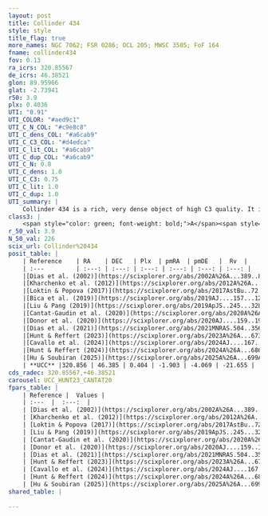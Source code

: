 ```yaml
---
layout: post
title: Collinder 434
style: style
title_flag: true
more_names: NGC 7062; FSR 0286; OCL 205; MWSC 3505; FoF 164
fname: collinder434
fov: 0.13
ra_icrs: 320.85567
de_icrs: 46.38521
glon: 89.95966
glat: -2.73941
r50: 3.9
plx: 0.4036
UTI: "0.91"
UTI_COLOR: "#aed9c1"
UTI_C_N_COL: "#c9e8c8"
UTI_C_dens_COL: "#a6cab9"
UTI_C_C3_COL: "#d4edca"
UTI_C_lit_COL: "#a6cab9"
UTI_C_dup_COL: "#a6cab9"
UTI_C_N: 0.8
UTI_C_dens: 1.0
UTI_C_C3: 0.75
UTI_C_lit: 1.0
UTI_C_dup: 1.0
UTI_summary: |
    Collinder 434 is a rich, very dense object of high C3 quality. It is very well-studied in the literature.
class3: |
    <span style="color: green; font-weight: bold;">A</span><span style="color: #FFC300; font-weight: bold;">B</span>
r_50_val: 3.9
N_50_val: 226
scix_url: Collinder%20434
posit_table: |
    | Reference    | RA    | DEC   | Plx  | pmRA  | pmDE   |  Rv  |
    | :---         | :---: | :---: | :---: | :---: | :---: | :---: |
    |[Dias et al. (2002)](https://scixplorer.org/abs/2002A%26A...389..871D) | 320.863 | 46.378 | -- | -2.52 | -5.83 | -- |
    |[Kharchenko et al. (2012)](https://scixplorer.org/abs/2012A%26A...543A.156K) | 320.862 | 46.39 | -- | -2.49 | -2.87 | -- |
    |[Loktin & Popova (2017)](https://scixplorer.org/abs/2017AstBu..72..257L) | 320.865 | 46.378 | -- | -1.075 | -1.169 | -- |
    |[Bica et al. (2019)](https://scixplorer.org/abs/2019AJ....157...12B) | 320.866 | 46.378 | -- | -- | -- | -- |
    |[Liu & Pang (2019)](https://scixplorer.org/abs/2019ApJS..245...32L) | 320.861 | 46.375 | 0.41 | -1.924 | -4.053 | -- |
    |[Cantat-Gaudin et al. (2020)](https://scixplorer.org/abs/2020A%26A...640A...1C) | 320.862 | 46.385 | 0.398 | -1.914 | -4.045 | -- |
    |[Donor et al. (2020)](https://scixplorer.org/abs/2020AJ....159..199D) | 320.862 | 46.39 | -- | -1.84 | -4.08 | -22.0 |
    |[Dias et al. (2021)](https://scixplorer.org/abs/2021MNRAS.504..356D) | 320.858 | 46.374 | 0.403 | -1.937 | -4.037 | -21.763 |
    |[Hunt & Reffert (2023)](https://scixplorer.org/abs/2023A%26A...673A.114H) | 320.859 | 46.39 | 0.405 | -1.903 | -4.07 | -23.102 |
    |[Cavallo et al. (2024)](https://scixplorer.org/abs/2024AJ....167...12C) | 320.84 | 46.372 | 0.404 | -- | -- | -- |
    |[Hunt & Reffert (2024)](https://scixplorer.org/abs/2024A%26A...686A..42H) | 320.859 | 46.39 | 0.405 | -1.903 | -4.07 | -23.102 |
    |[Hu & Soubiran (2025)](https://scixplorer.org/abs/2025A%26A...699A.246H) | 320.84 | 46.372 | -- | -- | -- | -- |
    | **UCC** |320.856 | 46.385 | 0.404 | -1.903 | -4.069 | -21.655 | 
cds_radec: 320.85567,+46.38521
carousel: UCC_HUNT23_CANTAT20
fpars_table: |
    | Reference |  Values |
    | :---  |  :---:  |
    | [Dias et al. (2002)](https://scixplorer.org/abs/2002A%26A...389..871D) | `E(B-V)=0.43, Dist=1910.0, Age=8.85, [Fe/H]=0.08` |
    | [Kharchenko et al. (2012)](https://scixplorer.org/abs/2012A%26A...543A.156K) | `e_bv=0.45, distance=1600, log_age=8.84` |
    | [Loktin & Popova (2017)](https://scixplorer.org/abs/2017AstBu..72..257L) | `E(B-V)=0.451, Dmod=10.904, logt=8.472` |
    | [Liu & Pang (2019)](https://scixplorer.org/abs/2019ApJS..245...32L) | `Age=0.331, Z=-0.25` |
    | [Cantat-Gaudin et al. (2020)](https://scixplorer.org/abs/2020A%26A...640A...1C) | `AVNN=1.41, DMNN=11.98, AgeNN=8.63` |
    | [Donor et al. (2020)](https://scixplorer.org/abs/2020AJ....159..199D) | `Fe/H=0.01` |
    | [Dias et al. (2021)](https://scixplorer.org/abs/2021MNRAS.504..356D) | `Av=1.76, Dist=2120, logage=8.577, [Fe/H]=0.045` |
    | [Hunt & Reffert (2023)](https://scixplorer.org/abs/2023A%26A...673A.114H) | `AV50=1.666, diffAV50=1.697, MOD50=11.782, logAge50=8.491` |
    | [Cavallo et al. (2024)](https://scixplorer.org/abs/2024AJ....167...12C) | `AV50=1.43, dMod50=11.57, logAge50=8.77, [Fe/H]50=0.35` |
    | [Hunt & Reffert (2024)](https://scixplorer.org/abs/2024A%26A...686A..42H) | `MassJ=1188.02` |
    | [Hu & Soubiran (2025)](https://scixplorer.org/abs/2025A%26A...699A.246H) | `MA22=-0.15, MA23f=-0.3, MA23g=-0.09, MZ23=-0.11, MK24=-0.14, MF24=-0.21` |
shared_table: |
    
---
```

